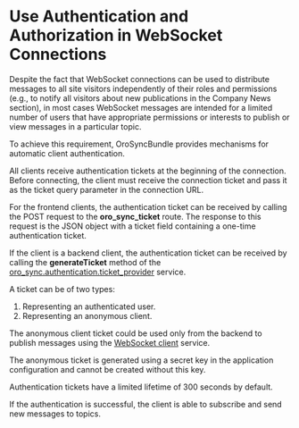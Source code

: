 <a id="dev-cookbook-system-websockets-authentication-autorization"></a>

# Use Authentication and Authorization in WebSocket Connections

Despite the fact that WebSocket connections can be used to distribute messages to all site visitors independently of
their roles and permissions (e.g., to notify all visitors about new publications in the Company News section), in most
cases WebSocket messages are intended for a limited number of users that have appropriate permissions or interests to
publish or view messages in a particular topic.

To achieve this requirement, OroSyncBundle provides mechanisms for automatic client authentication.

All clients receive authentication tickets at the beginning of the connection. Before connecting, the client must
receive the connection ticket and pass it as the ticket query parameter in the connection URL.

For the frontend clients, the authentication ticket can be received by calling the POST request to the **oro_sync_ticket**
route. The response to this request is the JSON object with a ticket field containing a one-time authentication
ticket.

If the client is a backend client, the authentication ticket can be received by calling the **generateTicket** method of the <a href="https://github.com/oroinc/platform/tree/6.1/src/Oro/Bundle/SyncBundle/Authentication/Ticket/TicketProvider.php" target="_blank">oro_sync.authentication.ticket_provider</a> service.

A ticket can be of two types:

1. Representing an authenticated user.
2. Representing an anonymous client.

The anonymous client ticket could be used only from the backend to publish messages using the [WebSocket client](publish-to-topic.md#dev-cookbook-system-websockets-publish-to-topic) service.

The anonymous ticket is generated using a secret key in the application configuration and cannot be created without this key.

Authentication tickets have a limited lifetime of 300 seconds by default.

If the authentication is successful, the client is able to subscribe and send new messages to topics.

<!-- Frontend -->
